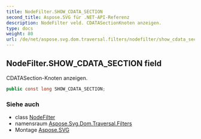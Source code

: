 ```yaml
---
title: NodeFilter.SHOW_CDATA_SECTION
second_title: Aspose.SVG für .NET-API-Referenz
description: NodeFilter veld. CDATASectionKnoten anzeigen.
type: docs
weight: 80
url: /de/net/aspose.svg.dom.traversal.filters/nodefilter/show_cdata_section/
---
```

## NodeFilter.SHOW_CDATA_SECTION field

CDATASection-Knoten anzeigen.

```csharp
public const long SHOW_CDATA_SECTION;
```

### Siehe auch

* class [NodeFilter](../)
* namensraum [Aspose.Svg.Dom.Traversal.Filters](../../nodefilter/)
* Montage [Aspose.SVG](../../../)


